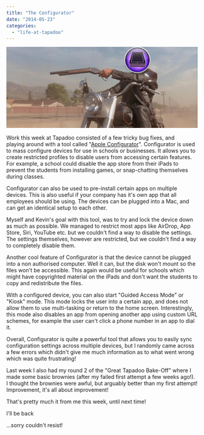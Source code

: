 ```yaml
---
title: "The Configurator"
date: "2014-05-23"
categories: 
  - "life-at-tapadoo"
---
```


[![IArnold](images/IArnold.jpg)](https://tapadoo.wpengine.com/wp-content/uploads/2014/05/IArnold.jpg)

Work this week at Tapadoo consisted of a few tricky bug fixes, and playing around with a tool called "[Apple Configurator](https://itunes.apple.com/ie/app/apple-configurator/id434433123?mt=12)". Configurator is used to mass configure devices for use in schools or businesses. It allows you to create restricted profiles to disable users from accessing certain features. For example, a school could disable the app store from their iPads to prevent the students from installing games, or snap-chatting themselves during classes.

Configurator can also be used to pre-install certain apps on multiple devices. This is also useful if your company has it's own app that all employees should be using. The devices can be plugged into a Mac, and can get an identical setup to each other.

Myself and Kevin's goal with this tool, was to try and lock the device down as much as possible. We managed to restrict most apps like AirDrop, App Store, Siri, YouTube etc. but we couldn't find a way to disable the settings. The settings themselves, however are restricted, but we couldn't find a way to completely disable them.

Another cool feature of Configurator is that the device cannot be plugged into a non authorised computer. Well it can, but the disk won't mount so the files won't be accessible. This again would be useful for schools which might have copyrighted material on the iPads and don't want the students to copy and redistribute the files.

With a configured device, you can also start "Guided Access Mode" or "Kiosk" mode. This mode locks the user into a certain app, and does not allow them to use multi-tasking or return to the home screen. Interestingly, this mode also disables an app from opening another app using custom URL schemes, for example the user can't click a phone number in an app to dial it.

Overall, Configurator is quite a powerful tool that allows you to easily sync configuration settings across multiple devices, but I randomly came across a few errors which didn't give me much information as to what went wrong which was quite frustrating!

Last week I also had my round 2 of the "Great Tapadoo Bake-Off" where I made some basic brownies (after my failed first attempt a few weeks ago!). I thought the brownies were awful, but arguably better than my first attempt! Improvement, it's all about improvement!

That's pretty much it from me this week, until next time!

I'll be back

...sorry couldn't resist!
